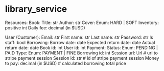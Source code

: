 # library_service
Resources:
Book:
Title: str
Author: str
Cover: Enum: HARD | SOFT
Inventory: positive int
Daily fee: decimal (in $USD)

User (Customer):
Email: str
First name: str
Last name: str
Password: str
Is staff: bool
Borrowing:
Borrow date: date
Expected return date: date
Actual return date: date
Book id: int
User id: int
Payment:
Status: Enum: PENDING | PAID
Type: Enum: PAYMENT | FINE
Borrowing id: int
Session url: Url  # url to stripe payment session
Session id: str  # id of stripe payment session
Money to pay: decimal (in $USD)  # calculated borrowing total price
